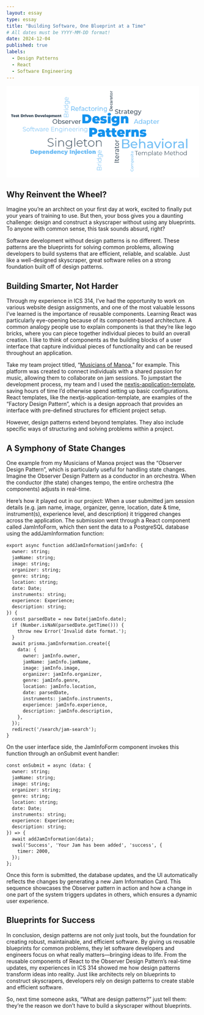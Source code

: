 ```yaml
---
layout: essay
type: essay
title: "Building Software, One Blueprint at a Time"
# All dates must be YYYY-MM-DD format!
date: 2024-12-04
published: true
labels:
  - Design Patterns
  - React
  - Software Engineering
---
```

<div class="text-center">
    <img width="600px" class="rounded float-end ps-4" src="../img/designPattern.png">
</div>

## Why Reinvent the Wheel?

Imagine you’re an architect on your first day at work, excited to finally put your years of training to use. But then, your boss gives you a daunting challenge: design and construct a skyscraper without using any blueprints. To anyone with common sense, this task sounds absurd, right?

Software development without design patterns is no different. These patterns are the blueprints for solving common problems, allowing developers to build systems that are efficient, reliable, and scalable. Just like a well-designed skyscraper, great software relies on a strong foundation built off of design patterns.

## Building Smarter, Not Harder

Through my experience in ICS 314, I’ve had the opportunity to work on various website design assignments, and one of the most valuable lessons I’ve learned is the importance of reusable components. Learning React was particularly eye-opening because of its component-based architecture. A common analogy people use to explain components is that they’re like lego bricks, where you can piece together individual pieces to build an overall creation. I like to think of components as the building blocks of a user interface that capture individual pieces of functionality and can be reused throughout an application.

Take my team project titled, “[Musicians of Manoa](https://musicians-of-manoa.github.io/),” for example. This platform was created to connect individuals with a shared passion for music, allowing them to collaborate on jam sessions. To jumpstart the development process, my team and I used the [nextjs-application-template](https://ics-software-engineering.github.io/nextjs-application-template/), saving hours of time I’d otherwise spend setting up basic configurations. React templates, like the nextjs-application-template, are examples of the “Factory Design Pattern”, which is a design approach that provides an interface with pre-defined structures for efficient project setup.

However, design patterns extend beyond templates. They also include specific ways of structuring and solving problems within a project. 

## A Symphony of State Changes

One example from my Musicians of Manoa project was the “Observer Design Pattern”, which is particularly useful for handling state changes. Imagine the Observer Design Pattern as a conductor in an orchestra. When the conductor (the state) changes tempo, the entire orchestra (the components) adjusts in real-time.

Here’s how it played out in our project: When a user submitted jam session details (e.g. jam name, image, organizer, genre, location, date & time, instrument(s), experience level, and description) it triggered changes across the application. The submission went through a React component called JamInfoForm, which then sent the data to a PostgreSQL database using the addJamInformation function:

```
export async function addJamInformation(jamInfo: {
  owner: string;
  jamName: string;
  image: string;
  organizer: string;
  genre: string;
  location: string;
  date: Date;
  instruments: string;
  experience: Experience;
  description: string;
}) {
  const parsedDate = new Date(jamInfo.date);
  if (Number.isNaN(parsedDate.getTime())) {
    throw new Error('Invalid date format.');
  }
  await prisma.jamInformation.create({
    data: {
      owner: jamInfo.owner,
      jamName: jamInfo.jamName,
      image: jamInfo.image,
      organizer: jamInfo.organizer,
      genre: jamInfo.genre,
      location: jamInfo.location,
      date: parsedDate,
      instruments: jamInfo.instruments,
      experience: jamInfo.experience,
      description: jamInfo.description,
    },
  });
  redirect('/search/jam-search');
}
```

On the user interface side, the JamInfoForm component invokes this function through an onSubmit event handler:

```
const onSubmit = async (data: {
  owner: string;
  jamName: string;
  image: string;
  organizer: string;
  genre: string;
  location: string;
  date: Date;
  instruments: string;
  experience: Experience;
  description: string;
}) => {
  await addJamInformation(data);
  swal('Success', 'Your Jam has been added', 'success', {
    timer: 2000,
  });
};
```
Once this form is submitted, the database updates, and the UI automatically reflects the changes by generating a new Jam Information Card. This sequence showcases the Observer pattern in action and how a change in one part of the system triggers updates in others, which ensures a dynamic user experience.

## Blueprints for Success

In conclusion, design patterns are not only just tools, but the foundation for creating robust, maintainable, and efficient software. By giving us reusable blueprints for common problems, they let software developers and engineers focus on what really matters—bringing ideas to life. From the reusable components of React to the Observer Design Pattern’s real-time updates, my experiences in ICS 314 showed me how design patterns transform ideas into reality. Just like architects rely on blueprints to construct skyscrapers, developers rely on design patterns to create stable and efficient software.

So, next time someone asks, “What are design patterns?” just tell them: they’re the reason we don’t have to build a skyscraper without blueprints.
